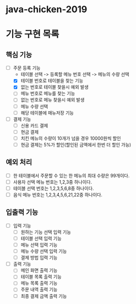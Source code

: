 # java-chicken-2019
# 기능 구현 목록

## 핵심 기능
- [ ] 주문 등록 기능
  - 테이블 선택 -> 등록할 메뉴 번호 선택 -> 메뉴의 수량 선택
  - [x] 테이블 번호로 테이블을 찾는 기능
  - [x] 없는 번호로 테이블 찾을시 예외 발생
  - [ ] 메뉴 번호로 메뉴를 찾는 기능
  - [ ] 없는 번호로 메뉴 찾을시 예외 발생
  - [ ] 메뉴 수량 선택
  - [ ] 해당 테이블에 매뉴저장 기능
- [ ] 결제 기능
  - [ ] 신용 카드 결제
  - [ ] 현금 결제
  - [ ] 치킨 메뉴의 수량이 10개가 넘을 경우 10000원씩 할인
  - [ ] 현금 결제는 5%가 할인(할인된 금액에서 한번 더 할인 가능)

## 예외 처리
- [ ] 한 테이블에서 주문할 수 있는 한 메뉴의 최대 수량은 99개이다.
- [ ] 사용자 선택 메뉴 번호는 1,2,3중 하나이다.
- [ ] 테이블 선택 번호는 1,2,3,5,6,8중 하나이다.
- [ ] 음식 메뉴 번호는 1,2,3,4,5,6,21,22중 하나이다.

## 입출력 기능
- [ ] 입력 기능
  - [ ] 원하는 기능 선택 입력 기능
  - [ ] 테이블 선택 입력 기능
  - [ ] 메뉴 선택 입력 기능
  - [ ] 메뉴 수량 선택 입력 기능
  - [ ] 결제 방법 입력 기능
- [ ] 출력 기능
  - [ ] 메인 화면 출력 기능 
  - [ ] 테이블 목록 출력 기능
  - [ ] 메뉴 목록 출력 기능
  - [ ] 주문 내역 출력 기능
  - [ ] 최종 결제 금액 출력 기능
